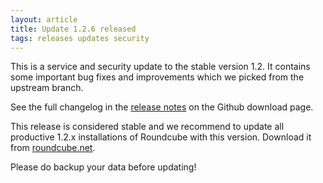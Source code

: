 ```yaml
---
layout: article
title: Update 1.2.6 released
tags: releases updates security
---
```

This is a service and security update to the stable version 1.2. It contains some
important bug fixes and improvements which we picked from the upstream branch. 

See the full changelog in the [release notes](https://github.com/roundcube/roundcubemail/releases/tag/1.2.6)
on the Github download page.

This release is considered stable and we recommend to update all productive 1.2.x installations 
of Roundcube with this version. Download it from [roundcube.net](https://roundcube.net/download).

Please do backup your data before updating!